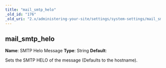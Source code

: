```yaml
---
title: "mail_smtp_helo"
_old_id: "176"
_old_uri: "2.x/administering-your-site/settings/system-settings/mail_smtp_helo"
---
```


## mail\_smtp\_helo

**Name**: SMTP Helo Message
**Type**: String
**Default**:

Sets the SMTP HELO of the message (Defaults to the hostname).
